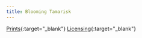 ```yaml
---
title: Blooming Tamarisk
---
```

[Prints](https://pixels.com/featured/blooming-tamarisk-brady-lane.html){:target="_blank"}
[Licensing](https://licensing.pixels.com/featured/blooming-tamarisk-brady-lane.html){:target="_blank"}